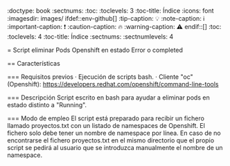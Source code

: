 :doctype: book
:sectnums:
:toc:
:toclevels: 3
:toc-title: Índice
:icons: font
:imagesdir: images/
ifdef::env-github[]
:tip-caption: :bulb:
:note-caption: :information_source:
:important-caption: :heavy_exclamation_mark:
:caution-caption: :fire:
:warning-caption: :warning:
endif::[]
:toc:
:toclevels: 4
:toc-title: Índice
:sectnums:
:sectnumlevels: 4

= Script eliminar Pods Openshift en estado Error o completed

== Características

=== Requisitos previos
· Ejecución de scripts bash.
· Cliente "oc" (Openshift): https://developers.redhat.com/openshift/command-line-tools

=== Descripción
Script escrito en bash para ayudar a eliminar pods en estado distinto a "Running".

=== Modo de empleo
El script está preparado para recibir un fichero llamado proyectos.txt con un listado de namespaces de Openshift.
El fichero solo debe tener un nombre de namespace por línea.
En caso de no encontrarse el fichero proyectos.txt en el mismo directorio que el propio script se pedirá al usuario que se introduzca
manualmente el nombre de un namespace.
